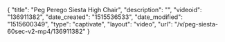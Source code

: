 {
    "title": "Peg Perego Siesta High Chair",
    "description": "",
    "videoid": "136911382",
    "date_created": "1515536533",
    "date_modified": "1515600349",
    "type": "captivate",
    "layout": "video",
    "url": "\/v\/peg-siesta-60sec-v2-mp4\/136911382"
}